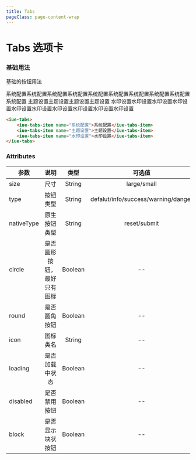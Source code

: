 ```yaml
---
title: Tabs
pageClass: page-content-wrap
---
```



# Tabs 选项卡

### 基础用法

基础的按钮用法

<div>
    <doc-panel>
        <iue-tabs>
            <iue-tabs-item label="系统配置">系统配置系统配置系统配置系统配置系统配置系统配置系统配置系统配置系统配置系统配置</iue-tabs-item>
            <iue-tabs-item label="主题设置">主题设置主题设置主题设置主题设置</iue-tabs-item>
            <iue-tabs-item label="水印设置">水印设置水印设置水印设置水印设置水印设置水印设置水印设置水印设置水印设置水印设置</iue-tabs-item>
        </iue-tabs>
    </doc-panel>
</div>

~~~ html
<iue-tabs>
    <iue-tabs-item name="系统配置">系统配置</iue-tabs-item>
    <iue-tabs-item name="主题设置">主题设置</iue-tabs-item>
    <iue-tabs-item name="水印设置">水印设置</iue-tabs-item>
</iue-tabs>
~~~


### Attributes

| 参数        | 说明                       | 类型       | 可选值       |默认值       |
| ----------- |:-----------------------:| :----------:| :------------:| :----------:|
| size        | 尺寸                    |    String   | large/small    |  --         |
| type        | 按钮类型                |    String   | defalut/info/success/warning/danger    |  default         |
| nativeType  | 原生按钮类型             |    String   | reset/submit    |  --         |
| circle      | 是否圆形按钮，最好只有图标 |    Boolean   | --    |  false        |
| round       | 是否圆角按钮             |    Boolean   | --    |  false        |
| icon        | 图标类名                 |    String   | --    |  --         |
| loading     | 是否加载中状态            |    Boolean   | --    |  --         |
| disabled    | 是否禁用按钮              |    Boolean   | --    |  --         |
| block       | 是否显示块状按钮          |    Boolean   | --    |  --         |

<script>
import Vue from 'vue'
import Iue from '../../../packages'
Vue.use(Iue)
export default {
    name:'BaseButton',
    methods:{
        btnHandle() {
            alert("点击了按钮");
        },
        toggleCode(e){
            var next = e.currentTarget.nextElementSibling;
            console.log(e.currentTarget.nextElementSibling.style.display)
            if(next.style.display=='none' || next.style.display==''){
                next.style.display='block'
            }else{
                 next.style.display='none'
            }
        },
        moveCode(el){
            console.log(1);
            console.log(el)
        }
    }
}
</script>
<style lang="less">
    /* 示例间距 */
    .example-demo{
        margin:10px 0; 
        .iue-button{
            margin-bottom:5px;
        }
    }
</style>